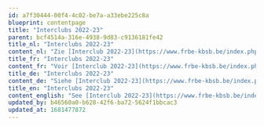 ```yaml
---
id: a7f30444-00f4-4c02-be7a-a33ebe225c8a
blueprint: contentpage
title: "Interclubs 2022-23"
parent: bcf4514a-316e-4938-9d83-c9136181fe42
title_nl: "Interclubs 2022-23"
content_nl: "Zie [Interclub 2022-23](https://www.frbe-kbsb.be/index.php/interclubs/2022-2023)"
title_fr: "Interclubs 2022-23"
content_fr: "Voir [Interclub 2022-23](https://www.frbe-kbsb.be/index.php/interclubs/2022-2023)"
title_de: "Interclubs 2022-23"
content_de: "Siehe [Interclub 2022-23](https://www.frbe-kbsb.be/index.php/interclubs/2022-2023)"
title_en: "Interclubs 2022-23"
content_english: "See [Interclub 2022-23](https://www.frbe-kbsb.be/index.php/interclubs/2022-2023)"
updated_by: b46560a0-b628-42f6-ba72-5624f1bbcac3
updated_at: 1681477872
---
```

